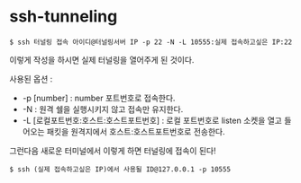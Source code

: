 # ssh-tunneling

```
$ ssh 터널링 접속 아이디@터널링서버 IP -p 22 -N -L 10555:실제 접속하고싶은 IP:22
```

이렇게 작성을 하시면 실제 터널링을 열어주게 된 것이다.

사용된 옵션 :

* -p [number] : number 포트번호로 접속한다.
* -N : 원격 쉘을 실행시키지 않고 접속만 유지한다.
* -L [로컬포트번호:호스트:호스트포트번호] : 로컬 포트번호로 listen 소켓을 열고 들어오는 패킷을 원격지에서 호스트:호스트포트번호로 전송한다.

그런다음 새로운 터미널에서 이렇게 하면 터널링에 접속이 된다!

```
$ ssh (실제 접속하고싶은 IP)에서 사용될 ID@127.0.0.1 -p 10555
```
